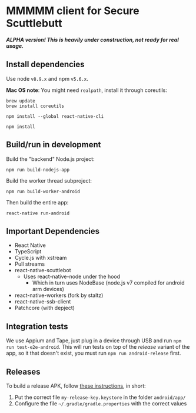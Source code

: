 # MMMMM client for Secure Scuttlebutt

***ALPHA version! This is heavily under construction, not ready for real usage.***

## Install dependencies

Use node `v8.9.x` and npm `v5.6.x`.

**Mac OS note**: You might need `realpath`, install it through coreutils:

```
brew update
brew install coreutils
```

```
npm install --global react-native-cli
```

```
npm install
```

## Build/run in development

Build the "backend" Node.js project:

```
npm run build-nodejs-app
```

Build the worker thread subproject:

```
npm run build-worker-android
```

Then build the entire app:

```
react-native run-android
```

## Important Dependencies

- React Native
- TypeScript
- Cycle.js with xstream
- Pull streams
- react-native-scuttlebot
  - Uses react-native-node under the hood
    - Which in turn uses NodeBase (node.js v7 compiled for android arm devices)
- react-native-workers (fork by staltz)
- react-native-ssb-client
- Patchcore (with depject)

## Integration tests

We use Appium and Tape, just plug in a device through USB and run `npm run test-e2e-android`. This will run tests on top of the *release* variant of the app, so it that doesn't exist, you must run `npm run android-release` first.

## Releases

To build a release APK, follow [these instructions](https://facebook.github.io/react-native/docs/signed-apk-android.html), in short:

1. Put the correct file `my-release-key.keystore` in the folder `android/app/`
2. Configure the file `~/.gradle/gradle.properties` with the correct values

